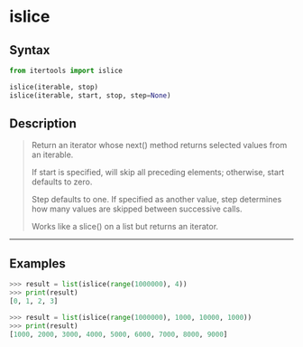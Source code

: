 # islice

## Syntax

```python
from itertools import islice

islice(iterable, stop)
islice(iterable, start, stop, step=None)
```

## Description

> Return an iterator whose next() method returns selected values from an iterable.
>
> If start is specified, will skip all preceding elements; otherwise, start defaults to zero.
>
> Step defaults to one. If specified as another value, step determines how many values are
> skipped between successive calls.
>
> Works like a slice() on a list but returns an iterator.

---

## Examples

```python
>>> result = list(islice(range(1000000), 4))
>>> print(result)
[0, 1, 2, 3]
```

```python
>>> result = list(islice(range(1000000), 1000, 10000, 1000))
>>> print(result)
[1000, 2000, 3000, 4000, 5000, 6000, 7000, 8000, 9000]
```

